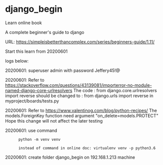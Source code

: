 # django_begin


Learn online book

A complete beginner's guide to django

URL: https://simpleisbetterthancomplex.com/series/beginners-guide/1.11/

Start this learn from 20200601

logs below:

20200601: superuser admin with password Jeffery45!@

20200601: Refer to https://stackoverflow.com/questions/43139081/importerror-no-module-named-django-core-urlresolvers
          The code : from django.core.urlresolvers import reverse
          should be changed to : from django.urls import reverse
          in myproject/boards/tests.py

20200601: Refer to https://www.valentinog.com/blog/python-recipes/
          The models.ForeignKey function need argument "on_delete=models.PROTECT"
          Hope this change will not affect the later testing

20200601: use command 

          python -m venv venv

          instead of command in online doc: virtualenv venv -p python3.6

20200601: create folder django_begin on 192.168.1.213 machine